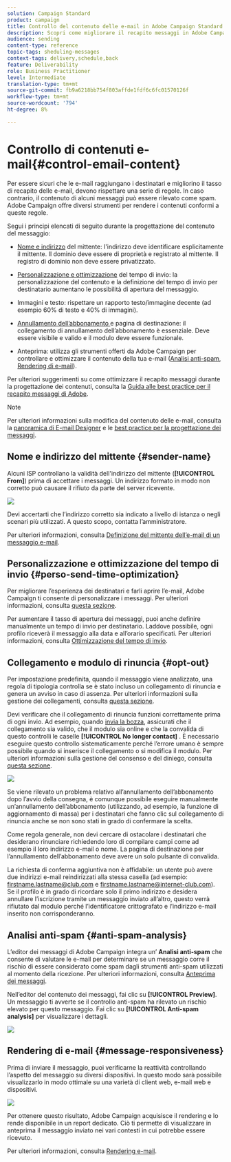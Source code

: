 ```yaml
---
solution: Campaign Standard
product: campaign
title: Controllo del contenuto delle e-mail in Adobe Campaign Standard
description: Scopri come migliorare il recapito messaggi in Adobe Campaign Standard durante la modifica del contenuto delle e-mail.
audience: sending
content-type: reference
topic-tags: sheduling-messages
context-tags: delivery,schedule,back
feature: Deliverability
role: Business Practitioner
level: Intermediate
translation-type: tm+mt
source-git-commit: fb9a6218bb754f803affde1fdf6c6fc01570126f
workflow-type: tm+mt
source-wordcount: '794'
ht-degree: 8%

---
```



# Controllo di contenuti e-mail{#control-email-content}

<!--TO KEEP because specific to Campaign-->

Per essere sicuri che le e-mail raggiungano i destinatari e migliorino il tasso di recapito delle e-mail, devono rispettare una serie di regole. In caso contrario, il contenuto di alcuni messaggi può essere rilevato come spam. Adobe Campaign offre diversi strumenti per rendere i contenuti conformi a queste regole.

Segui i principi elencati di seguito durante la progettazione del contenuto del messaggio:

* [Nome e indirizzo](#sender-name) del mittente: l&#39;indirizzo deve identificare esplicitamente il mittente. Il dominio deve essere di proprietà e registrato al mittente. Il registro di dominio non deve essere privatizzato.

   <!--**Subject**: Avoid excessive capitalization and punctuation, and words that are frequently used by spammers ("Win", "Free", etc.).-->
* [Personalizzazione e ottimizzazione](#perso-send-time-optimization) del tempo di invio: la personalizzazione del contenuto e la definizione del tempo di invio per destinatario aumentano le possibilità di apertura del messaggio.
* Immagini e testo: rispettare un rapporto testo/immagine decente (ad esempio 60% di testo e 40% di immagini).
* [Annullamento dell’abbonamento ](#opt-out) e pagina di destinazione: il collegamento di annullamento dell’abbonamento è essenziale. Deve essere visibile e valido e il modulo deve essere funzionale.
* Anteprima: utilizza gli strumenti offerti da Adobe Campaign per controllare e ottimizzare il contenuto della tua e-mail ([Analisi anti-spam](#anti-spam-analysis), [Rendering di e-mail](#message-responsiveness)).

Per ulteriori suggerimenti su come ottimizzare il recapito messaggi durante la progettazione dei contenuti, consulta la [Guida alle best practice per il recapito messaggi di Adobe](https://experienceleague.adobe.com/docs/deliverability-learn/deliverability-best-practice-guide/content-best-practices-for-optimal-delivery.html).

>[!NOTE]
>
>Per ulteriori informazioni sulla modifica del contenuto delle e-mail, consulta la [panoramica di E-mail Designer](../../designing/using/designing-content-in-adobe-campaign.md) e le [best practice per la progettazione dei messaggi](../../designing/using/designing-content-in-adobe-campaign.md#content-design-best-practices).

## Nome e indirizzo del mittente {#sender-name}

Alcuni ISP controllano la validità dell&#39;indirizzo del mittente (**[!UICONTROL From]**) prima di accettare i messaggi. Un indirizzo formato in modo non corretto può causare il rifiuto da parte del server ricevente.

![](assets/delivery_content_edition16.png)

Devi accertarti che l’indirizzo corretto sia indicato a livello di istanza o negli scenari più utilizzati. A questo scopo, contatta l’amministratore.

Per ulteriori informazioni, consulta [Definizione del mittente dell’e-mail di un messaggio e-mail](../../designing/using/subject-line.md#email-sender).

## Personalizzazione e ottimizzazione del tempo di invio {#perso-send-time-optimization}

Per migliorare l’esperienza dei destinatari e farli aprire l’e-mail, Adobe Campaign ti consente di personalizzare i messaggi. Per ulteriori informazioni, consulta [questa sezione](../../designing/using/personalization.md).

Per aumentare il tasso di apertura dei messaggi, puoi anche definire manualmente un tempo di invio per destinatario. Laddove possibile, ogni profilo riceverà il messaggio alla data e all’orario specificati. Per ulteriori informazioni, consulta [Ottimizzazione del tempo di invio](../../sending/using/optimizing-the-sending-time.md).

## Collegamento e modulo di rinuncia {#opt-out}

Per impostazione predefinita, quando il messaggio viene analizzato, una regola di tipologia controlla se è stato incluso un collegamento di rinuncia e genera un avviso in caso di assenza. Per ulteriori informazioni sulla gestione dei collegamenti, consulta [questa sezione](../../designing/using/links.md).

Devi verificare che il collegamento di rinuncia funzioni correttamente prima di ogni invio. Ad esempio, quando [invia la bozza](../../sending/using/sending-proofs.md), assicurati che il collegamento sia valido, che il modulo sia online e che la convalida di questo controlli le caselle **[!UICONTROL No longer contact]** . È necessario eseguire questo controllo sistematicamente perché l’errore umano è sempre possibile quando si inserisce il collegamento o si modifica il modulo. Per ulteriori informazioni sulla gestione del consenso e del diniego, consulta [questa sezione](../../audiences/using/managing-opt-in-and-opt-out-in-campaign.md).

![](assets/optin_landingpage_3.png)

Se viene rilevato un problema relativo all’annullamento dell’abbonamento dopo l’avvio della consegna, è comunque possibile eseguire manualmente un’annullamento dell’abbonamento (utilizzando, ad esempio, la funzione di aggiornamento di massa) per i destinatari che fanno clic sul collegamento di rinuncia anche se non sono stati in grado di confermare la scelta.

Come regola generale, non devi cercare di ostacolare i destinatari che desiderano rinunciare richiedendo loro di compilare campi come ad esempio il loro indirizzo e-mail o nome. La pagina di destinazione per l’annullamento dell’abbonamento deve avere un solo pulsante di convalida.

La richiesta di conferma aggiuntiva non è affidabile: un utente può avere due indirizzi e-mail reindirizzati alla stessa casella (ad esempio: firstname.lastname@club.com e firstname.lastname@internet-club.com). Se il profilo è in grado di ricordare solo il primo indirizzo e desidera annullare l’iscrizione tramite un messaggio inviato all’altro, questo verrà rifiutato dal modulo perché l’identificatore crittografato e l’indirizzo e-mail inserito non corrisponderanno.

## Analisi anti-spam {#anti-spam-analysis}

L’editor dei messaggi di Adobe Campaign integra un’ **Analisi anti-spam** che consente di valutare le e-mail per determinare se un messaggio corre il rischio di essere considerato come spam dagli strumenti anti-spam utilizzati al momento della ricezione. Per ulteriori informazioni, consulta [Anteprima dei messaggi](../../sending/using/previewing-messages.md).

Nell’editor del contenuto dei messaggi, fai clic su **[!UICONTROL Preview]**. Un messaggio ti avverte se il controllo anti-spam ha rilevato un rischio elevato per questo messaggio. Fai clic su **[!UICONTROL Anti-spam analysis]** per visualizzare i dettagli.

![](assets/sending_anti-spam_analysis.png)

## Rendering di e-mail {#message-responsiveness}

Prima di inviare il messaggio, puoi verificarne la reattività controllando l’aspetto del messaggio su diversi dispositivi. In questo modo sarà possibile visualizzarlo in modo ottimale su una varietà di client web, e-mail web e dispositivi.

![](assets/inbox_rendering_report_3.png)

Per ottenere questo risultato, Adobe Campaign acquisisce il rendering e lo rende disponibile in un report dedicato. Ciò ti permette di visualizzare in anteprima il messaggio inviato nei vari contesti in cui potrebbe essere ricevuto.

Per ulteriori informazioni, consulta [Rendering e-mail](../../sending/using/email-rendering.md).